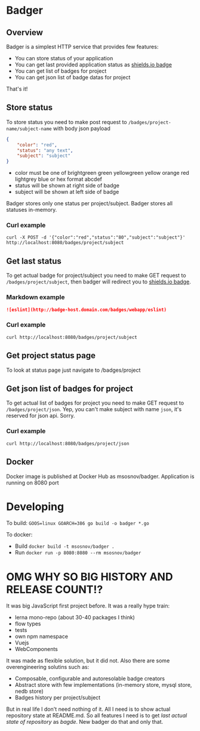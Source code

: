 # Badger


## Overview

Badger is a simplest HTTP service that provides few features:

* You can store status of your application
* You can get last provided application status as [shields.io badge](https://shields.io)
* You can get list of badges for project
* You can get json list of badge datas for project

That's it!

## Store status

To store status you need to make post request to `/badges/project-name/subject-name` with body json payload

```json
{
    "color": "red",
    "status": "any text",
    "subject": "subject"
}
```

* color must be one of brightgreen green yellowgreen yellow orange red lightgrey blue or hex format abcdef
* status will be shown at right side of badge
* subject will be shown at left side of badge

Badger stores only one status per project/subject. Badger stores all statuses in-memory.

### Curl example
`curl -X POST -d '{"color":"red","status":"80","subject":"subject"}' http://localhost:8080/badges/project/subject`

## Get last status

To get actual badge for project/subject you need to make GET request to `/badges/project/subject`, then badger will redirect you to [shields.io badge](https://shields.io).

### Markdown example

```md
![eslint](http://badge-host.domain.com/badges/webapp/eslint)
```

### Curl example
`curl http://localhost:8080/badges/project/subject`

## Get project status page

To look at status page just navigate to /badges/project

## Get json list of badges for project

To get actual list of badges for project you need to make GET request to `/badges/project/json`. Yep, you can't make subject with name `json`, it's reserved for json api. Sorry.

### Curl example

`curl http://localhost:8080/badges/project/json`

## Docker

Docker image is published at Docker Hub as msosnov/badger.
Application is running on 8080 port

# Developing

To build: `GOOS=linux GOARCH=386 go build -o badger *.go`

To docker:
* Build `docker build -t msosnov/badger .`
* Run `docker run -p 8080:8080 --rm msosnov/badger`

# OMG WHY SO BIG HISTORY AND RELEASE COUNT!?

It was big JavaScript first project before. It was a really hype train:
* lerna mono-repo (about 30-40 packages I think)
* flow types
* tests
* own npm namespace
* Vuejs
* WebComponents

It was made as flexible solution, but it did not. Also there are some overengineering solutins such as:
* Composable, configurable and autoresolable badge creators
* Abstract store with few implementations (in-memory store, mysql store, nedb store)
* Badges history per project/subject

But in real life I don't need nothing of it. All I need is to show actual repository state at README.md. So all features I need is to get *last actual state of repository* as *bagde*. New badger do that and only that.